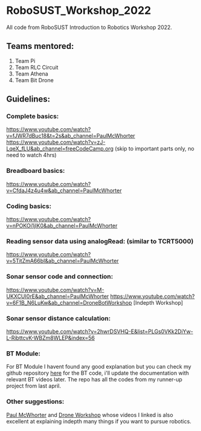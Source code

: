 # RoboSUST_Workshop_2022
All code from RoboSUST Introduction to Robotics Workshop 2022.

## Teams mentored:
1. Team Pi
2. Team RLC Circuit
3. Team Athena
4. Team Bit Drone

## Guidelines:

### Complete basics:
https://www.youtube.com/watch?v=fJWR7dBuc18&t=2s&ab_channel=PaulMcWhorter
https://www.youtube.com/watch?v=zJ-LqeX_fLU&ab_channel=freeCodeCamp.org (skip to important parts only, no need to watch 4hrs)

### Breadboard basics:
https://www.youtube.com/watch?v=CfdaJ4z4u4w&ab_channel=PaulMcWhorter

### Coding basics:
https://www.youtube.com/watch?v=nPOKOi1jIK0&ab_channel=PaulMcWhorter

### Reading sensor data using analogRead: (similar to TCRT5000)
https://www.youtube.com/watch?v=5TitZmA66bI&ab_channel=PaulMcWhorter

### Sonar sensor code and connection:
https://www.youtube.com/watch?v=M-UKXCUI0rE&ab_channel=PaulMcWhorter
https://www.youtube.com/watch?v=6F1B_N6LuKw&ab_channel=DroneBotWorkshop [Indepth Workshop]

### Sonar sensor distance calculation:
https://www.youtube.com/watch?v=2hwrDSVHQ-E&list=PLGs0VKk2DiYw-L-RibttcvK-WBZm8WLEP&index=56

### BT Module:
For BT Module I havent found any good explanation but you can check my github repository [here](www.github.com/IrfanNafiz/Gambit) for the BT code, i'll update the documentation with relevant BT videos later.
The repo has all the codes from my runner-up project from last april.

### Other suggestions:
[Paul McWhorter](https://www.youtube.com/channel/UCfYfK0tzHZTpNFrc_NDKfTA) and [Drone Workshop](https://www.youtube.com/c/Dronebotworkshop1) whose videos I linked is also excellent at explaining indepth many things if you want to pursue robotics.
